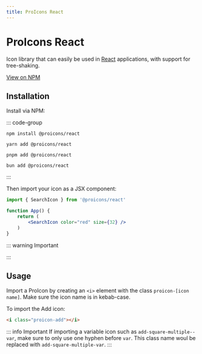 ```yaml
---
title: ProIcons React
---
```


# ProIcons React
Icon library that can easily be used in [React](https://react.dev) applications, with support for tree-shaking.

[View on NPM](https://npmjs.com/package/@proicons/react)

## Installation
<!-- #region install-react -->
Install via NPM:

::: code-group

```console [NPM]
npm install @proicons/react
```

```console [Yarn]
yarn add @proicons/react
```

```console [PNPM]
pnpm add @proicons/react
```

```console [Bun]
bun add @proicons/react
```
:::

Then import your icon as a JSX component:
```jsx
import { SearchIcon } from '@proicons/react'

function App() {
    return (
        <SearchIcon color="red" size={32} />
    )
}
```

::: warning Important

:::
<!-- #endregion install-react -->

## Usage
Import a ProIcon by creating an `<i>` element with the class `proicon-[icon name]`. Make sure the icon name is in kebab-case.

To import the Add icon:
```html
<i class="proicon-add"></i>
```
::: info Important
If importing a variable icon such as `add-square-multiple--var`, make sure to only use one hyphen before `var`. This class name woul be replaced with `add-square-multiple-var`.
:::